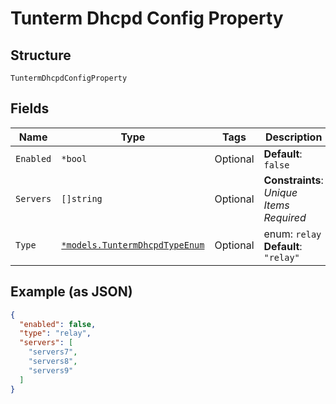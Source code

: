 
# Tunterm Dhcpd Config Property

## Structure

`TuntermDhcpdConfigProperty`

## Fields

| Name | Type | Tags | Description |
|  --- | --- | --- | --- |
| `Enabled` | `*bool` | Optional | **Default**: `false` |
| `Servers` | `[]string` | Optional | **Constraints**: *Unique Items Required* |
| `Type` | [`*models.TuntermDhcpdTypeEnum`](../../doc/models/tunterm-dhcpd-type-enum.md) | Optional | enum: `relay`<br>**Default**: `"relay"` |

## Example (as JSON)

```json
{
  "enabled": false,
  "type": "relay",
  "servers": [
    "servers7",
    "servers8",
    "servers9"
  ]
}
```

